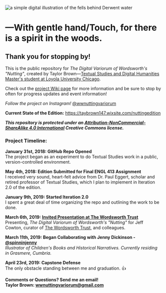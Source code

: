 ![a simple digital illustration of the fells behind Derwent water](https://raw.githubusercontent.com/taylorcate/NuttingVariorum/master/DesignMaterials/Illustrations/DerwentWater_CoverImage_001_4README.png)
# —With gentle hand/Touch, for there is a spirit in the woods.

## Thank you for stopping by!  
This is the public repository for _The Digital Variorum of Wordsworth's "Nutting"_, created by Taylor Brown—[Textual Studies and Digital Humanities Master's student at Loyola University Chicago](https://luc.edu/ctsdh/academics/maindigitalhumanities/).  

Check out the [project Wiki page](https://github.com/taylorcate/NuttingVariorum/wiki) for more information and be sure to stop by often for progress updates and event information!

_Follow the project on Instagram!_ [@wwnuttingvariorum](https://www.instagram.com/wwnuttingvariorum/?hl=en)

**Current State of the Edition:** https://taybrown147.wixsite.com/nuttingedition

_**This repository is protected under an [Attribution-NonCommercial-ShareAlike 4.0 International](https://creativecommons.org/licenses/by-nc-sa/4.0/legalcode) Creative Commons license.**_

### Project Timeline:  

**January 31st, 2018: GitHub Repo Opened**  
The project began as an experiment to do Textual Studies work in a public, version-controlled environment.  

**May 4th, 2018: Edition Submitted for Final ENGL 413 Assignment**  
I received very sound, heart-felt advice from Dr. Paul Eggert, scholar and retired professor of Textual Studies, which I plan to implement in Iteration 2.0 of the edition.  

**January 9th, 2019: Started Iteration 2.0**  
I spent a great deal of time organizing the repo and outlining the work to be done.  

**March 6th, 2019: [Invited Presentation at The Wordsworth Trust](https://raw.githubusercontent.com/taylorcate/NuttingVariorum/master/CCI16112018_0000.jpg)**  
Presenting, _The Digital Variorum of Wordsworth's "Nutting"_ for Jeff Cowton, curator of [The Wordsworth Trust](https://wordsworth.org.uk/), and colleagues.  

**March 11th, 2019: Began Collaborating with Jenny Dickinson - [@spinninjenny](https://github.com/spinninjenny)**    
_Illustrator of Children's Books and Historical Narratives. Currently residing in Grasmere, Cumbria._  

**April 23rd, 2019: Capstone Defense**  
The only obstacle standing between me and graduation. :+1:


**Comments or Questions? Send me an email!  
Taylor Brown: wwnuttingvariorum@gmail.com**
